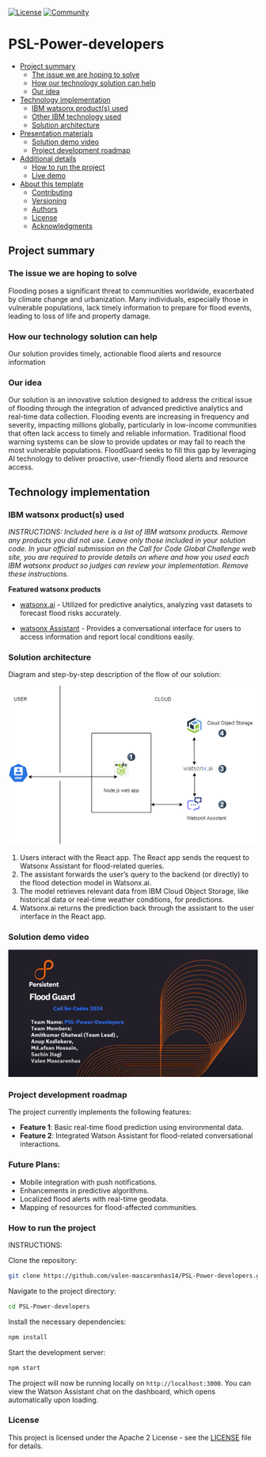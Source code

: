 [![License](https://img.shields.io/badge/License-Apache2-blue.svg)](https://www.apache.org/licenses/LICENSE-2.0) [![Community](https://img.shields.io/badge/Join-Community-blue)](https://developer.ibm.com/callforcode/solutions/projects/get-started/)

# PSL-Power-developers

- [Project summary](#project-summary)
  - [The issue we are hoping to solve](#the-issue-we-are-hoping-to-solve)
  - [How our technology solution can help](#how-our-technology-solution-can-help)
  - [Our idea](#our-idea)
- [Technology implementation](#technology-implementation)
  - [IBM watsonx product(s) used](#ibm-ai-services-used)
  - [Other IBM technology used](#other-ibm-technology-used)
  - [Solution architecture](#solution-architecture)
- [Presentation materials](#presentation-materials)
  - [Solution demo video](#solution-demo-video)
  - [Project development roadmap](#project-development-roadmap)
- [Additional details](#additional-details)
  - [How to run the project](#how-to-run-the-project)
  - [Live demo](#live-demo)
- [About this template](#about-this-template)
  - [Contributing](#contributing)
  - [Versioning](#versioning)
  - [Authors](#authors)
  - [License](#license)
  - [Acknowledgments](#acknowledgments)

## Project summary

### The issue we are hoping to solve

Flooding poses a significant threat to communities worldwide, exacerbated by climate change and urbanization. Many individuals, especially those in vulnerable populations, lack timely information to prepare for flood events, leading to loss of life and property damage.

### How our technology solution can help

Our solution provides timely, actionable flood alerts and resource information

### Our idea

Our solution is an innovative solution designed to address the critical issue of flooding through the integration of advanced predictive analytics and real-time data collection. Flooding events are increasing in frequency and severity, impacting millions globally, particularly in low-income communities that often lack access to timely and reliable information. Traditional flood warning systems can be slow to provide updates or may fail to reach the most vulnerable populations. FloodGuard seeks to fill this gap by leveraging AI technology to deliver proactive, user-friendly flood alerts and resource access.


## Technology implementation

### IBM watsonx product(s) used

_INSTRUCTIONS: Included here is a list of IBM watsonx products. Remove any products you did not use. Leave only those included in your solution code. In your official submission on the Call for Code Global Challenge web site, you are required to provide details on where and how you used each IBM watsonx product so judges can review your implementation. Remove these instructions._

**Featured watsonx products**

- [watsonx.ai](https://www.ibm.com/products/watsonx-ai) - Utilized for predictive analytics, analyzing vast datasets to forecast flood risks accurately.


- [watsonx Assistant](https://cloud.ibm.com/catalog/services/watsonx-assistant) - Provides a conversational interface for users to access information and report local conditions easily.


### Solution architecture

Diagram and step-by-step description of the flow of our solution:

![Our app](./images/arch-diagram.png)

1. Users interact with the React app. The React app sends the request to Watsonx Assistant for flood-related queries.
2. The assistant forwards the user’s query to the backend (or directly) to the flood detection model in Watsonx.ai.
3. The model retrieves relevant data from IBM Cloud Object Storage, like historical data or real-time weather conditions, for predictions.
4. Watsonx.ai returns the prediction back through the assistant to the user interface in the React app.

### Solution demo video

[![Watch the video](./images/yt-thumbnail.png)](https://youtu.be/90-8X8iTMbU?si=lFAmiIOSSParuot1)

### Project development roadmap

The project currently implements the following features:
- **Feature 1**: Basic real-time flood prediction using environmental data.
- **Feature 2**: Integrated Watson Assistant for flood-related conversational interactions.

### Future Plans:
- Mobile integration with push notifications.
- Enhancements in predictive algorithms.
- Localized flood alerts with real-time geodata.
- Mapping of resources for flood-affected communities.


### How to run the project

INSTRUCTIONS: 


Clone the repository:
   ```bash
   git clone https://github.com/valen-mascarenhas14/PSL-Power-developers.git
   ```
Navigate to the project directory:
   ```bash
   cd PSL-Power-developers
   ```
Install the necessary dependencies:
   ```bash
   npm install 
   ```
Start the development server:
   ```bash
   npm start
   ```
The project will now be running locally on `http://localhost:3000`. You can view the Watson Assistant chat on the dashboard, which opens automatically upon loading.


### License

This project is licensed under the Apache 2 License - see the [LICENSE](LICENSE) file for details.


